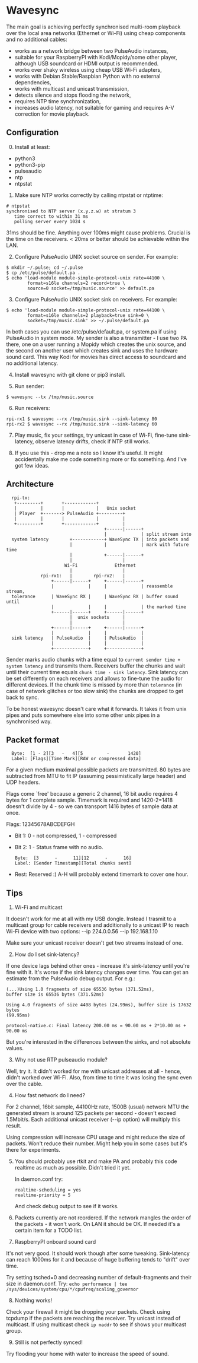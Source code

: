 Wavesync
========

The main goal is achieving perfectly synchronised multi-room playback over the local
area networks (Ethernet or Wi-Fi) using cheap components and no additional cables:

- works as a network bridge between two PulseAudio instances,
- suitable for your RaspberryPI with Kodi/Mopidy/some other player,
  although USB soundcard or HDMI output is recommended.
- works over shaky wireless using cheap USB Wi-Fi adapters,
- works with Debian Stable/Raspbian Python with no external dependencies,
- works with multicast and unicast transmission,
- detects silence and stops flooding the network,
- requires NTP time synchronization,
- increases audio latency, not suitable for gaming and requires A-V correction
  for movie playback.

Configuration
-------------
0. Install at least:
  - python3
  - python3-pip
  - pulseaudio
  - ntp
  - ntpstat

1. Make sure NTP works correctly by calling ntpstat or ntptime:

  ```
  # ntpstat
  synchronised to NTP server (x.y.z.w) at stratum 3
     time correct to within 31 ms
     polling server every 1024 s
  ```

  31ms should be fine. Anything over 100ms might cause problems. Crucial is the
  time on the receivers. < 20ms or better should be achievable within the LAN.

2. Configure PulseAudio UNIX socket source on sender. For example:

  ```
  $ mkdir ~/.pulse; cd ~/.pulse
  $ cp /etc/pulse/default.pa .
  $ echo 'load-module module-simple-protocol-unix rate=44100 \
          format=s16le channels=2 record=true \
          source=0 socket=/tmp/music.source' >> default.pa
  ```

3. Configure PulseAudio UNIX socket sink on receivers. For example:

  ```
  $ echo 'load-module module-simple-protocol-unix rate=44100 \
          format=s16le channels=2 playback=true sink=0 \
          socket=/tmp/music.sink' >> ~/.pulse/default.pa
  ```

  In both cases you can use /etc/pulse/default.pa, or system.pa if using
  PulseAudio in system mode. My sender is also a transmitter - I use two PA
  there, one on a user running a Mopidy which creates the unix source, and the
  second on another user which creates sink and uses the hardware sound card.
  This way Kodi for movies has direct access to soundcard and no additional
  latency.

4. Install wavesync with git clone or pip3 install.

5. Run sender:

  ```
  $ wavesync --tx /tmp/music.source
  ```

6. Run receivers:

  ```
  rpi-rx1 $ wavesync --rx /tmp/music.sink --sink-latency 80
  rpi-rx2 $ wavesync --rx /tmp/music.sink --sink-latency 60
  ```

7. Play music, fix your settings, try unicast in case of Wi-Fi, fine-tune
   sink-latency, observe latency drifts, check if NTP still works.

8. If you use this - drop me a note so I know it's useful. It might accidentally
   make me code something more or fix something. And I've got few ideas.


Architecture
------------

```
  rpi-tx:
   +---------+       +------------+
   |         |       |            |   Unix socket
   | Player  +-------> PulseAudio +---------+
   |         |       |            |         |
   +---------+       +------------+         |
                                     +------|------+
                                     |             | split stream into
  system latency        +------------+ WaveSync TX | into packets and
                        |            |             | mark with future time
                        |            +------|------+
                        |                   |
                      Wi-Fi              Ethernet
                        |                   |
             rpi-rx1:   |        rpi-rx2:   |
                 +------|------+     +------|------+
                 |             |     |             | reassemble stream,
  tolerance      | WaveSync RX |     | WaveSync RX | buffer sound until
                 |             |     |             | the marked time
                 +------|------+     +------|------+
                        |  unix sockets     |
                        |                   |
                 +------|------+     +------|------+
                 |             |     |             |
  sink latency   | PulseAudio  |     | PulseAudio  |
                 |             |     |             |
                 +-------------+     +-------------+
```

Sender marks audio chunks with a time equal to ``current sender time + system
latency`` and transmits them. Receivers buffer the chunks and wait until their
current time equals ``chunk time - sink latency``. Sink latency can be set
differently on each receivers and allows to fine-tune the audio for different
devices. If the chunk time is missed by more than ``tolerance`` (in case of
network glitches or too slow sink) the chunks are dropped to get back to sync.

To be honest wavesync doesn't care what it forwards. It takes it from unix pipes
and puts somewhere else into some other unix pipes in a synchronised way.


Packet format
-------------

```
  Byte:  [1 - 2][3   -   4][5         -       1420]
  Label: [Flags][Time Mark][RAW or compressed data]
```

For a given medium maximal possible packets are transmitted. 80 bytes are
subtracted from MTU to fit IP (assuming pessimistically large header) and UDP
headers.

Flags come `free' because a generic 2 channel, 16 bit audio requires 4
bytes for 1 complete sample. Timemark is required and 1420-2=1418 doesn't
divide by 4 - so we can transport 1416 bytes of sample data at once.

Flags:
12345678ABCDEFGH

- Bit 1: 0 - not compressed, 1 - compressed
- Bit 2: 1 - Status frame with no audio. 

  ```
  Byte:  [3      -      11][12      -      16]
  Label: [Sender Timestamp][Total chunks sent]
  ```           

- Rest: Reserved :) A-H will probably extend timemark to cover one hour.


Tips
----

1. Wi-Fi and multicast

  It doesn't work for me at all with my USB dongle. Instead I trasmit to a
  multicast group for cable receivers and additionally to a unicast IP to reach
  Wi-Fi device with two options: --ip 224.0.0.56 --ip 192.168.1.10

  Make sure your unicast receiver doesn't get two streams instead of one.

2. How do I set sink-latency?

  If one device lags behind other ones - increase it's sink-latency until you're
  fine with it. It's worse if the sink latency changes over time. You can get an
  estimate from the PulseAudio debug output. For e.g.:

  ```
  (...)Using 1.0 fragments of size 65536 bytes (371.52ms),
  buffer size is 65536 bytes (371.52ms)

  Using 4.0 fragments of size 4408 bytes (24.99ms), buffer size is 17632 bytes
  (99.95ms)
  
  protocol-native.c: Final latency 200.00 ms = 90.00 ms + 2*10.00 ms + 90.00 ms
  ```
  
  But you're interested in the differences between the sinks, and not absolute
  values.

3. Why not use RTP pulseaudio module?

  Well, try it. It didn't worked for me with unicast addresses at all -
  hence, didn't worked over Wi-Fi. Also, from time to time it was losing
  the sync even over the cable.

4. How fast network do I need?

  For 2 channel, 16bit sample, 44100Hz rate, 1500B (usual) network MTU the
  generated stream is around 125 packets per second - doesn't exceed 1.5Mbit/s.
  Each additional unicast receiver (--ip option) will multiply this result.

  Using compression will increase CPU usage and might reduce the size of
  packets. Won't reduce their number. Might help you in some cases but it's
  there for experiments.

5. You should probably use rtkit and make PA and probably this code realtime as
   much as possible. Didn't tried it yet.

   In daemon.conf try:
   ```
   realtime-scheduling = yes
   realtime-priority = 5
   ```
   And check debug output to see if it works.

6. Packets currently are not reordered. If the network mangles the order of the
   packets - it won't work. On LAN it should be OK. If needed it's a certain
   item for a TODO list.

7. RaspberryPI onboard sound card

  It's not very good. It should work though after some tweaking.
  Sink-latency can reach 1000ms for it and because of huge buffering tends
  to "drift" over time.
  
  Try setting tsched=0 and decreasing number of default-fragments and their
  size in daemon.conf. Try:
  ```echo performance | tee /sys/devices/system/cpu/*/cpufreq/scaling_governor```

8. Nothing works!

  Check your firewall it might be dropping your packets. Check using tcpdump if
  the packets are reaching the receiver. Try unicast instead of multicast. If
  using multicast check ``ip maddr`` to see if shows your multicast group.

9. Still is not perfectly synced!

  Try flooding your home with water to increase the speed of sound.
